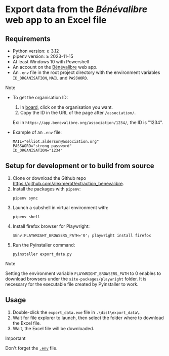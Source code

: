 # Export data from the *Bénévalibre* web app to an Excel file

## Requirements

- Python version: ≥ 3.12
- pipenv version: ≥ 2023-11-15
- At least Windows 10 with Powershell
- An account on the [Bénévalibre](https://app.benevalibre.org) web app.
- An `.env` file in the root project directory with the environment variables `ID_ORGANISATION`, `MAIL` and `PASSWORD`.

> [!NOTE]
> - To get the organisation ID:
>   1) In [board](https://app.benevalibre.org/board/), click on the organisation you want.
>   2) Copy the ID in the URL of the page after `/association/`.
>
>   Ex: in `https://app.benevalibre.org/association/1234/`, the ID is "1234".
> - Example of an `.env` file:
>   ```
>   MAIL="elliot.alderson@association.org"
>   PASSWORD="strong password"
>   ID_ORGANISATION="1234"
>   ```

## Setup for development or to build from source

1) Clone or download the Github repo <https://github.com/alexmerot/extraction_benevalibre>.
2) Install the packages with `pipenv`:
    ```
    pipenv sync
    ```
3) Launch a subshell in virtual environment with:
    ```
    pipenv shell
    ```
4) Install firefox browser for Playwright:
    ```
    $Env:PLAYWRIGHT_BROWSERS_PATH='0'; playwright install firefox
    ```
5) Run the Pyinstaller command:
    ```
    pyinstaller export_data.py
    ```

> [!NOTE]
> Setting the environment variable `PLAYWRIGHT_BROWSERS_PATH` to 0 enables to
> download browsers under the `site-packages/playwright` folder. It is necessary
> for the executable file created by Pyinstaller to work.

## Usage

1) Double-click the `export_data.exe` file in `.\dist\export_data\`.
2) Wait for file explorer to launch, then select the folder where to download the Excel file.
3) Wait, the Excel file will be downloaded.

> [!IMPORTANT]
> Don't forget the [`.env`](#requirements) file.
